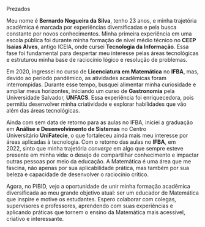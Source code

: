 Prezados  
  
Meu nome é **Bernardo Nogueira da Silva**, tenho 23 anos, e minha trajetória acadêmica é marcada por experiências diversificadas e pela busca constante por novos conhecimentos. Minha primeira experiência em uma escola pública foi durante minha formação de nível médio técnico no **CEEP Isaias Alves**, antigo ICEIA, onde cursei **Tecnologia da Informação**. Essa fase foi fundamental para despertar meu interesse pelas áreas tecnológicas e estruturou minha base de raciocínio lógico e resolução de problemas.
  
Em 2020, ingressei no curso de **Licenciatura em Matemática** no **IFBA**, mas, devido ao período pandêmico, as atividades acadêmicas foram interrompidas. Durante esse tempo, busquei alimentar minha curiosidade e ampliar meus horizontes, iniciando um curso de **Gastronomia** pela Universidade Salvador, **UNFACS**. Essa experiência foi enriquecedora, pois permitiu desenvolver minha criatividade e explorar habilidades que vão além das áreas tecnológicas.  
  
Ainda com sem data de retorno para as aulas no IFBA, iniciei a graduação em **Análise e Desenvolvimento de Sistemas** no Centro Universitário **UniFatecie**, o que fortaleceu ainda mais meu interesse por áreas aplicadas à tecnologia. Com o retorno das aulas no **IFBA**, em 2022, sinto que minha trajetória _converge_ em algo que sempre esteve presente em minha vida: o desejo de compartilhar conhecimento e impactar outras pessoas por meio da educação. A Matemática é uma área que me fascina, não apenas por sua aplicabilidade prática, mas também por sua beleza e capacidade de desenvolver o raciocínio crítico.  
  
Agora, no PIBID, vejo a oportunidade de unir minha formação acadêmica diversificada ao meu grande objetivo atual: ser um educador de Matemática que inspire e motive os estudantes. Espero colaborar com colegas, supervisores e professores, aprendendo com suas experiências e aplicando práticas que tornem o ensino da Matemática mais acessível, criativo e interessante.